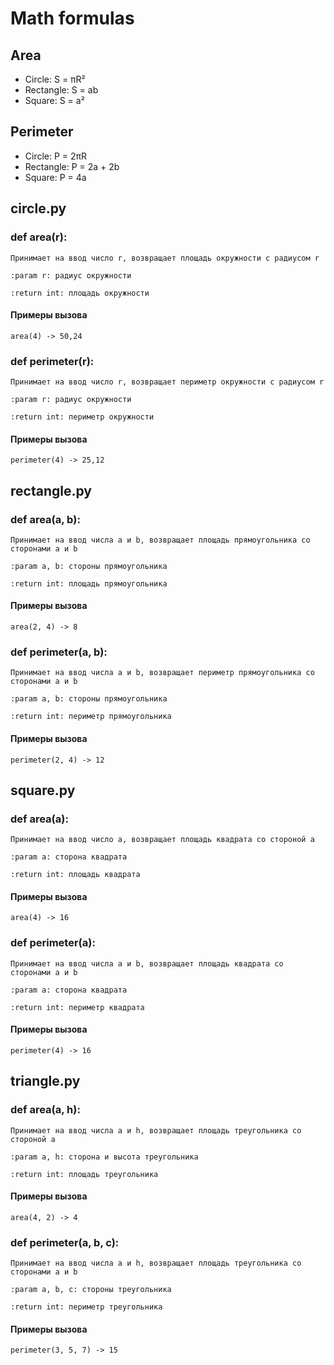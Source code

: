 # Math formulas
## Area
- Circle: S = πR²
- Rectangle: S = ab
- Square: S = a²

## Perimeter
- Circle: P = 2πR
- Rectangle: P = 2a + 2b
- Square: P = 4a

## circle.py
### def area(r):
    Принимает на ввод число r, возвращает площадь окружности с радиусом r

    :param r: радиус окружности

    :return int: площадь окружности

#### Примеры вызова
    area(4) -> 50,24

### def perimeter(r):
    Принимает на ввод число r, возвращает периметр окружности с радиусом r
    
    :param r: радиус окружности
    
    :return int: периметр окружности

#### Примеры вызова
    perimeter(4) -> 25,12

## rectangle.py
### def area(a, b):
    Принимает на ввод числа a и b, возвращает площадь прямоугольника со сторонами a и b
        
    :param a, b: стороны прямоугольника
        
    :return int: площадь прямоугольника

#### Примеры вызова
    area(2, 4) -> 8

### def perimeter(a, b):
    Принимает на ввод числа a и b, возвращает периметр прямоугольника со сторонами a и b
        
    :param a, b: стороны прямоугольника
        
    :return int: периметр прямоугольника

#### Примеры вызова
    perimeter(2, 4) -> 12

## square.py
### def area(a):
    Принимает на ввод число a, возвращает площадь квадрата со стороной a
        
    :param a: сторона квадрата
        
    :return int: площадь квадрата

#### Примеры вызова
    area(4) -> 16

### def perimeter(a):
    Принимает на ввод числа a и b, возвращает площадь квадрата со сторонами a и b
        
    :param a: сторона квадрата
        
    :return int: периметр квадрата

#### Примеры вызова
    perimeter(4) -> 16

## triangle.py
### def area(a, h):
    Принимает на ввод числа a и h, возвращает площадь треугольника со стороной a
        
    :param a, h: сторона и высота треугольника
        
    :return int: площадь треугольника

#### Примеры вызова
    area(4, 2) -> 4

### def perimeter(a, b, c):
    Принимает на ввод числа a и h, возвращает площадь треугольника со сторонами a и b
        
    :param a, b, c: стороны треугольника
        
    :return int: периметр треугольника

#### Примеры вызова
    perimeter(3, 5, 7) -> 15